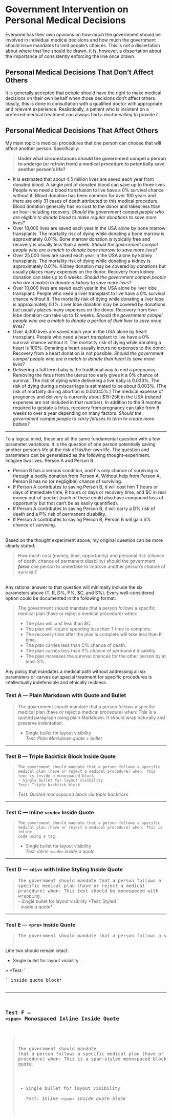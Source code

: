 # Government Intervention on Personal Medical Decisions

Everyone has their own opinions on how much the government should be involved in individual medical decisions and how much the government should issue mandates to limit people’s choices. This is not a dissertation about where that line should be drawn. It is, however, a dissertation about the importance of consistently enforcing the line once drawn.

## Personal Medical Decisions That Don’t Affect Others

It is generally accepted that people should have the right to make medical decisions on their own behalf when those decisions don’t affect others. Ideally, this is done in consultation with a qualified doctor with appropriate and relevant experience. Realistically, a patient who is insistent on a preferred medical treatment can always find a doctor willing to provide it.

## Personal Medical Decisions That Affect Others

My main topic is medical procedures that one person can choose that will affect another person. Specifically:
> **Under what circumstances should the government compel a person to undergo (or refrain from) a medical procedure to potentially save another person’s life?**

- It is estimated that about 4.5 million lives are saved each year from donated blood. A single pint of donated blood can save up to three lives. People who need a blood transfusion to live have a 0% survival chance without it. Blood donation has been common for over 100 years and there are only 31 cases of death attributed to this medical procedure. Blood donation generally has no cost to the donor and takes less than an hour including recovery. _Should the government compel people who are eligible to donate blood to make regular donations to save more lives?_
- Over 18,000 lives are saved each year in the USA alone by bone marrow transplants. The mortality risk of dying while donating a bone marrow is approximately 0.01%. Bone marrow donation is typically free and recovery is usually less than a week. _Should the government compel people who are a match to donate bone marrow to save more lives?_
- Over 25,000 lives are saved each year in the USA alone by kidney transplants. The mortality risk of dying while donating a kidney is approximately 0.01%. Kidney donation may be covered by donations but usually places many expenses on the donor. Recovery from kidney donation can take up to 6 weeks. _Should the government compel people who are a match to donate a kidney to save more lives?_
- Over 10,000 lives are saved each year in the USA alone by liver lobe transplant. People who need a liver transplant to live have a 0% survival chance without it. The mortality risk of dying while donating a liver lobe is approximately 0.1%. Liver lobe donation may be covered by donations but usually places many expenses on the donor. Recovery from liver lobe donation can take up to 12 weeks. _Should the government compel people who are a match to donate a portion of their liver to save more lives?_
- Over 4,000 lives are saved each year in the USA alone by heart transplant. People who need a heart transplant to live have a 0% survival chance without it. The mortality risk of dying while donating a heart is 100%. Donating a heart usually incurs no expenses to the donor. Recovery from a heart donation is not possible. _Should the government compel people who are a match to donate their heart to save more lives?_
- Delivering a full term baby is the traditional way to end a pregnancy. Removing the fetus from the uterus too early gives it a 0% chance of survival. The risk of dying while delivering a live baby is 0.033%. The risk of dying during a miscarriage is estimated to be about 0.003%. (The risk of mortality during abortion is 0.00045%.) The medical expense of pregnancy and delivery is currently about $15-25K in the USA (related expenses are not included in that number). In addition to the 9 months required to gestate a fetus, recovery from pregnancy can take from 8 weeks to over a year depending on many factors. _Should the government compel people to carry fetuses to term to create more babies?_

---

To a logical mind, these are all the same fundamental question with a few parameter variations. It is the question of one person potentially saving another person’s life at the risk of his/her own life.
The question and parameters can be generalized as the following thought-experiment. Imagine two lives: Person A and Person B.
- Person B has a serious condition, and his only chance of surviving is through a bodily donation from Person A. Without help from Person A, Person B has no (or negligible) chance of surviving.
- If Person A contributes to saving Person B, it will cost him T hours or days of immediate time, R hours or days or recovery time, and $C in real money out-of-pocket (each of these could also have compound loss of opportunity but that can’t be as easily quantified).
- If Person A contributes to saving Person B, it will carry a D% risk of death and a P% risk of permanent disability.
- If Person A contributes to saving Person B, Person B will gain S% chance of surviving.

<br>
Based on the thought experiment above, my original question can be more clearly stated:

> How much cost (money, time, opportunity) and personal risk (chance of death, chance of permanent disability) should the government **_force_** one person to undertake to improve another person’s chance of survival?

<br>
Any rational answer to that question will minimally include the six parameters above (T, R, D%, P%, $C, and S%). Every well-considered option could be documented in the following format:

> The government should mandate that a person follows a specific medical plan (have or reject a medical procedure) when:
> - The plan will cost less than $C.
> - The plan will require spending less than T time to complete.
> - The recovery time after the plan is complete will take less than R time.
> - The plan carries less than D% chance of death.
> - The plan carries less than P% chance of permanent disability.
> - The plan increases the survival chances for the other person by at least S%.

Any policy that mandates a medical path without addressing all six parameters or carves out special treatment for specific procedures is intellectually indefensible and ethically reckless.


### Test A — Plain Markdown with Quote and Bullet  
> The government should mandate that a person follows a specific medical plan (have or reject a medical procedure) when: This is a quoted paragraph using plain Markdown. It should wrap naturally and preserve indentation.  
> - Single bullet for layout visibility  
> *Test: Plain Markdown quote + bullet*

---

### Test B — Triple Backtick Block Inside Quote  
> ```
> The government should mandate that a person follows a specific medical plan (have or reject a medical procedure) when: This text is inside a monospaced block.  
> - Single bullet for layout visibility  
> Test: Triple backtick block  
> ```
> *Test: Quoted monospaced block via triple backticks*

---

### Test C — Inline `<code>` Inside Quote  
> <code>The government should mandate that a person follows a specific medical plan (have or reject a medical procedure) when: This is inline code using a tag.</code>  
> - Single bullet for layout visibility  
> *Test: Inline `<code>` inside a quote*

---

### Test D — `<div>` with Inline Styling Inside Quote  
> <div style="font-family: monospace; white-space: normal;">
> The government should mandate that a person follows a specific medical plan (have or reject a medical procedure) when: This text should be monospaced with wrapping.
> </div>  
> - Single bullet for layout visibility  
> *Test: Styled `<div>` inside a quote*

---

### Test E — `<pre>` Inside Quote  
> <pre>The government should mandate that a person follows a specific medical plan (have or reject a medical procedure) when: This is preformatted text inside a quote block.
Line two should remain intact.
- Single bullet for layout visibility
</pre>  
> *Test: `<pre>` inside quote block*

---

### Test F — `<span>` Monospaced Inline Inside Quote  
> <span style="font-family: monospace;">The government should mandate that a person follows a specific medical plan (have or reject a medical procedure) when: This is a span-styled monospaced block inside a quote.</span>  
> - Single bullet for layout visibility  
> *Test: Inline `<span>` inside quote block*
